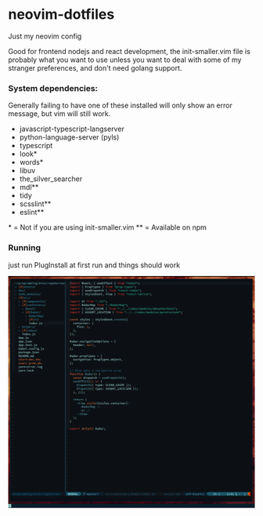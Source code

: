 # neovim-dotfiles

Just my neovim config

Good for frontend nodejs and react development, the init-smaller.vim file is
probably what you want to use unless you want to deal with some of my stranger
preferences, and don't need golang support.

### System dependencies:

Generally failing to have one of these installed will only show an error
message, but vim will still work.

- javascript-typescript-langserver
- python-language-server (pyls)
- typescript
- look\*
- words\*
- libuv
- the_silver_searcher
- mdl\*\*
- tidy
- scsslint\*\*
- eslint\*\*

\* = Not if you are using init-smaller.vim
\*\* = Available on npm

### Running

just run PlugInstall at first run and things should work

![Screenshot](/screenshot.png?raw=true 'Screenshot')
